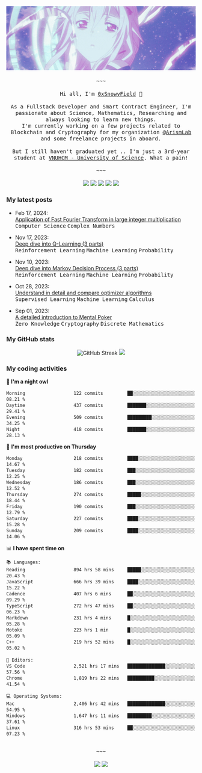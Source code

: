 <div align='center'>
<img src="./assets/banner.gif" alt="Banner" width="1000" />
  <samp>
    </br></br>~~~</br></br>
    Hi all, I'm <a href="https://snowyfield.me/">0xSnowyField</a> 🧸
    </br></br>
    As a Fullstack Developer and Smart Contract Engineer, I'm passionate about Science, Mathematics, Researching and always looking to learn new things.</br> I'm currently working on a few projects related to Blockchain and Cryptography for my organization <a href="https://github.com/ArismLab">@ArismLab</a> and some freelance projects in aboard.
    </br></br>
    But I still haven't graduated yet .. I'm just a 3rd-year student at <a href="https://en.hcmus.edu.vn/">VNUHCM - University of Science</a>. What a pain!
    </br></br>~~~</br></br>
  </samp>
  <a href = "https://wakatime.com/@SnowyField1906" target="_blank"><img src="https://img.shields.io/badge/-Wakatime-000000?style=for-the-badge&logo=wakatime&logoColor=white"></a>
  <a href="https://linkedin.com/in/NHThuan" target="_blank"><img src="https://img.shields.io/badge/-LinkedIn-0A66C2?style=for-the-badge&logo=linkedin&logoColor=white"></a>
  <a href="https://stackoverflow.com/users/17358240/snowyfield" target="_blank"><img src="https://img.shields.io/badge/StackOverflow-F58025?style=for-the-badge&logo=stackoverflow&logoColor=white" target="_blank"></a>
  <a href="https://facebook.com/SnowyField1906" target="_blank"><img src="https://img.shields.io/badge/-Facebook-0A66C2?style=for-the-badge&logo=facebook&logoColor=white"></a>
  <a href="https://x.com/SnowyField1906" target="_blank"><img src="https://img.shields.io/badge/-Twitter-000000?style=for-the-badge&logo=x&logoColor=white"></a>
</div>

### My latest posts

- Feb 17, 2024\: <br/>
  <a href="https://www.snowyfield.me/posts/ung-dung-fast-fourier-transform-trong-phep-nhan-so-nguyen-lon" target="_blank">Application of Fast Fourier Transform in large integer multiplication</a><br/>
  <kbd>Computer Science</kbd> <kbd>Complex Numbers</kbd>
  
- Nov 17, 2023\: <br/>
  <a href="https://www.snowyfield.me/posts/hieu-sau-ve-q-learning-phan-1" target="_blank">Deep dive into Q-Learning (3 parts)</a><br/>
  <kbd>Reinforcement Learning</kbd> <kbd>Machine Learning</kbd> <kbd>Probability</kbd>
  
- Nov 10, 2023\: <br/>
  <a href="https://www.snowyfield.me/posts/hieu-sau-ve-markov-decision-process-phan-1" target="_blank">Deep dive into Markov Decision Process (3 parts)</a><br/>
  <kbd>Reinforcement Learning</kbd> <kbd>Machine Learning</kbd> <kbd>Probability</kbd>
  
- Oct 28, 2023\: <br/>
  <a href="https://www.snowyfield.me/posts/tim-hieu-chi-tiet-va-so-sanh-cac-thuat-toan-optimizer" target="_blank">Understand in detail and compare optimizer algorithms</a><br/>
  <kbd>Supervised Learning</kbd> <kbd>Machine Learning</kbd> <kbd>Calculus</kbd>
  
- Sep 01, 2023\: <br/>
  <a href="https://www.snowyfield.me/posts/gioi-thieu-chi-tiet-ve-bai-toan-mental-poker" target="_blank">A detailed introduction to Mental Poker</a><br/>
  <kbd>Zero Knowledge</kbd> <kbd>Cryptography</kbd> <kbd>Discrete Mathematics</kbd>

### My GitHub stats

<div align="center">
  <img src="https://github-readme-streak-stats.herokuapp.com?user=SnowyFIeld1906&theme=swift&hide_border=true&date_format=M%20j%5B%2C%20Y%5D&card_width=1000" alt="GitHub Streak" />
  <img src='http://github-profile-summary-cards.vercel.app/api/cards/profile-details?username=SnowyFIeld1906&theme=swift' width='1000px'/>
</div>

### My coding activities

<!--START_SECTION:waka-->
**🦉 I'm a night owl** 

```text
Morning                  122 commits         ██░░░░░░░░░░░░░░░░░░░░░░░   08.21 % 
Daytime                  437 commits         ███████░░░░░░░░░░░░░░░░░░   29.41 % 
Evening                  509 commits         █████████░░░░░░░░░░░░░░░░   34.25 % 
Night                    418 commits         ███████░░░░░░░░░░░░░░░░░░   28.13 % 
```
📅 **I'm most productive on Thursday** 

```text
Monday                   218 commits         ████░░░░░░░░░░░░░░░░░░░░░   14.67 % 
Tuesday                  182 commits         ███░░░░░░░░░░░░░░░░░░░░░░   12.25 % 
Wednesday                186 commits         ███░░░░░░░░░░░░░░░░░░░░░░   12.52 % 
Thursday                 274 commits         █████░░░░░░░░░░░░░░░░░░░░   18.44 % 
Friday                   190 commits         ███░░░░░░░░░░░░░░░░░░░░░░   12.79 % 
Saturday                 227 commits         ████░░░░░░░░░░░░░░░░░░░░░   15.28 % 
Sunday                   209 commits         ████░░░░░░░░░░░░░░░░░░░░░   14.06 % 
```


📊 **I have spent time on** 

```text
📚 Languages: 
Reading                  894 hrs 58 mins     █████░░░░░░░░░░░░░░░░░░░░   20.43 % 
JavaScript               666 hrs 39 mins     ████░░░░░░░░░░░░░░░░░░░░░   15.22 % 
Cadence                  407 hrs 6 mins      ██░░░░░░░░░░░░░░░░░░░░░░░   09.29 % 
TypeScript               272 hrs 47 mins     ██░░░░░░░░░░░░░░░░░░░░░░░   06.23 % 
Markdown                 231 hrs 4 mins      █░░░░░░░░░░░░░░░░░░░░░░░░   05.28 % 
Motoko                   223 hrs 1 min       █░░░░░░░░░░░░░░░░░░░░░░░░   05.09 % 
C++                      219 hrs 52 mins     █░░░░░░░░░░░░░░░░░░░░░░░░   05.02 % 

📑 Editors: 
VS Code                  2,521 hrs 17 mins   ██████████████░░░░░░░░░░░   57.56 % 
Chrome                   1,819 hrs 22 mins   ██████████░░░░░░░░░░░░░░░   41.54 % 

💻 Operating Systems: 
Mac                      2,406 hrs 42 mins   ██████████████░░░░░░░░░░░   54.95 % 
Windows                  1,647 hrs 11 mins   █████████░░░░░░░░░░░░░░░░   37.61 % 
Linux                    316 hrs 53 mins     ██░░░░░░░░░░░░░░░░░░░░░░░   07.23 % 
```

<div align='center'><samp></br>~~~</br></br></samp><img src='http://img.shields.io/badge/4.4%20thousand%20coding%20hours-black?style=for-the-badge' /> <img src='https://img.shields.io/badge/3.7%20million%20lines%20of%20code-black?style=for-the-badge' /></div>


<!--END_SECTION:waka-->
